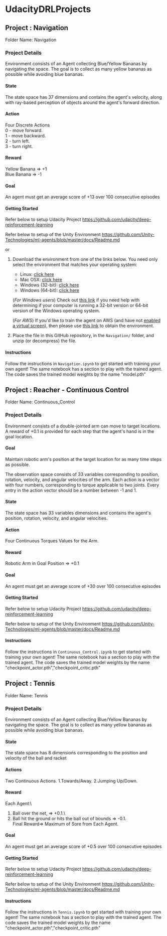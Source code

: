 # UdacityDRLProjects

## Project : Navigation
Folder Name: Navigation
### Project Details
Environment consists of an Agent collecting Blue/Yellow Bananas by navigating the space. The goal is to collect as many yellow bananas as possible while avoiding blue bananas.
#### State
The state space has 37 dimensions and contains the agent's velocity, along with ray-based perception of objects around the agent's forward direction.
#### Action
Four Discrete Actions\
0 - move forward.\
1 - move backward.\
2 - turn left.\
3 - turn right.
#### Reward
Yellow Banana => +1\
Blue Banana => -1
#### Goal
An agent must get an average score of +13 over 100 consecutive episodes

#### Getting Started
Refer below to setup Udacity Project
https://github.com/udacity/deep-reinforcement-learning

Refer below to setup of the Unity Environment 
https://github.com/Unity-Technologies/ml-agents/blob/master/docs/Readme.md

or

1. Download the environment from one of the links below.  You need only select the environment that matches your operating system:
    - Linux: [click here](https://s3-us-west-1.amazonaws.com/udacity-drlnd/P1/Banana/Banana_Linux.zip)
    - Mac OSX: [click here](https://s3-us-west-1.amazonaws.com/udacity-drlnd/P1/Banana/Banana.app.zip)
    - Windows (32-bit): [click here](https://s3-us-west-1.amazonaws.com/udacity-drlnd/P1/Banana/Banana_Windows_x86.zip)
    - Windows (64-bit): [click here](https://s3-us-west-1.amazonaws.com/udacity-drlnd/P1/Banana/Banana_Windows_x86_64.zip)
    
    (_For Windows users_) Check out [this link](https://support.microsoft.com/en-us/help/827218/how-to-determine-whether-a-computer-is-running-a-32-bit-version-or-64) if you need help with determining if your computer is running a 32-bit version or 64-bit version of the Windows operating system.

    (_For AWS_) If you'd like to train the agent on AWS (and have not [enabled a virtual screen](https://github.com/Unity-Technologies/ml-agents/blob/master/docs/Training-on-Amazon-Web-Service.md)), then please use [this link](https://s3-us-west-1.amazonaws.com/udacity-drlnd/P1/Banana/Banana_Linux_NoVis.zip) to obtain the environment.

2. Place the file in this  GitHub repository, in the `Navigation/` folder, and unzip (or decompress) the file. 


#### Instructions
Follow the instructions in `Navigation.ipynb` to get started with training your own agent! 
The same notebook has a section to play with the trained agent. The code saves the trained model weights by the name "model.pth"



## Project : Reacher - Continuous Control 
Folder Name: Continuous_Control
### Project Details
Environment consists of a double-jointed arm can move to target locations.
A reward of +0.1 is provided for each step that the agent's hand is in the goal location.
#### Goal
Maintain robotic arm's position at the target location for as many time steps as possible.

The observation space consists of 33 variables corresponding to position, rotation, velocity, and angular velocities of the arm. Each action is a vector with four numbers, corresponding to torque applicable to two joints. Every entry in the action vector should be a number between -1 and 1.
#### State
The state space has 33 variables dimensions and contains the agent's position, rotation, velocity, and angular velocities.
#### Action
Four Continuous Torques Values for the Arm.
#### Reward
Robotic Arm in Goal Position => +0.1
#### Goal
An agent must get an average score of +30 over 100 consecutive episodes

#### Getting Started
Refer below to setup Udacity Project
https://github.com/udacity/deep-reinforcement-learning

Refer below to setup of the Unity Environment 
https://github.com/Unity-Technologies/ml-agents/blob/master/docs/Readme.md

#### Instructions
Follow the instructions in `Continuous_Control.ipynb` to get started with training your own agent! 
The same notebook has a section to play with the trained agent. The code saves the trained model weights by the name "checkpoint_actor.pth","checkpoint_critic.pth"


## Project : Tennis
Folder Name: Tennis
### Project Details
Environment consists of an Agent collecting Blue/Yellow Bananas by navigating the space. The goal is to collect as many yellow bananas as possible while avoiding blue bananas.      
#### State
The state space has 8 dimensions corresponding to the position and velocity of the ball and racket
#### Actions
Two Continuous Actions. 
1.Towards/Away. 
2.Jumping Up/Down. 
#### Reward
Each Agent:\
1. Ball over the net, => +0.1.\
2. Ball hit the ground or hits the ball out of bounds => -0.1. \
Final Reward=> Maximum of Sore from Each Agent. 
#### Goal
An agent must get an average score of +0.5 over 100 consecutive episodes

#### Getting Started
Refer below to setup Udacity Project
https://github.com/udacity/deep-reinforcement-learning

Refer below to setup of the Unity Environment 
https://github.com/Unity-Technologies/ml-agents/blob/master/docs/Readme.md

#### Instructions
Follow the instructions in `Tennis.ipynb` to get started with training your own agent! 
The same notebook has a section to play with the trained agent. The code saves the trained model weights by the name "checkpoint_actor.pth","checkpoint_critic.pth"
